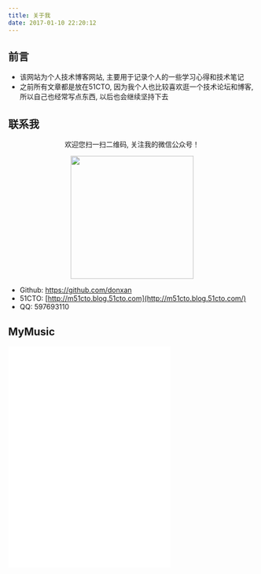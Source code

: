 ```yaml
---
title: 关于我
date: 2017-01-10 22:20:12
---
```


## 前言
- 该网站为个人技术博客网站, 主要用于记录个人的一些学习心得和技术笔记
- 之前所有文章都是放在51CTO, 因为我个人也比较喜欢逛一个技术论坛和博客, 所以自己也经常写点东西, 以后也会继续坚持下去






## 联系我

<div style="text-align: center">
    <p>欢迎您扫一扫二维码, 关注我的微信公众号！</p>
    <img src="https://blog.iuops.com/images/wechat_gzh.svg" width="250" height="250">
</div>


- Github: https://github.com/donxan
- 51CTO: [http://m51cto.blog.51cto.com](http://m51cto.blog.51cto.com/)
- QQ: 597693110


## MyMusic

<iframe frameborder="no" border="0" marginwidth="0" marginheight="0" width=330 height=450 src="//music.163.com/outchain/player?type=0&id=2176937027&auto=1&height=430"></iframe>
